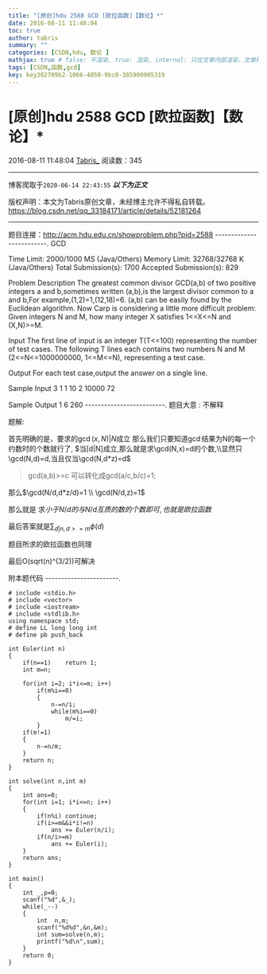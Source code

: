 ```yaml
---
title: "[原创]hdu 2588 GCD [欧拉函数]【数论】*"
date: 2016-08-11 11:48:04
toc: true
author: tabris
summary: ""
categories: [CSDN,hdu, 数论 ]
mathjax: true # false: 不渲染, true: 渲染, internal: 只在文章内部渲染，文章列表中不渲染
tags: [CSDN,函数,gcd]
key: key302709b2-1066-4050-9bc0-385900905319
---
```


# [原创]hdu 2588 GCD [欧拉函数]【数论】*

2016-08-11 11:48:04  [Tabris_](https://me.csdn.net/qq_33184171) 阅读数：345

---

博客爬取于`2020-06-14 22:43:55`
***以下为正文***

版权声明：本文为Tabris原创文章，未经博主允许不得私自转载。
https://blog.csdn.net/qq_33184171/article/details/52181264

<!-- more -->

---

题目连接：http://acm.hdu.edu.cn/showproblem.php?pid=2588
-------------------------.
GCD

Time Limit: 2000/1000 MS (Java/Others)    Memory Limit: 32768/32768 K (Java/Others)
Total Submission(s): 1700    Accepted Submission(s): 829


Problem Description
The greatest common divisor GCD(a,b) of two positive integers a and b,sometimes written (a,b),is the largest divisor common to a and b,For example,(1,2)=1,(12,18)=6.
(a,b) can be easily found by the Euclidean algorithm. Now Carp is considering a little more difficult problem:
Given integers N and M, how many integer X satisfies 1<=X<=N and (X,N)>=M.
 

Input
The first line of input is an integer T(T<=100) representing the number of test cases. The following T lines each contains two numbers N and M (2<=N<=1000000000, 1<=M<=N), representing a test case.
 

Output
For each test case,output the answer on a single line.
 

Sample Input
3
1 1
10 2
10000 72
 

Sample Output
1
6
260
-------------------------.
题目大意 : 不解释


题解:

首先明确的是，要求的$\gcd(x,N) |N$成立
那么我们只要知道$\gcd$结果为N的每一个约数时的个数就行了,
$当[d|N]成立,那么就是求\gcd(N,x)=d的个数,\\显然只\gcd(N,d)=d,当且仅当\gcd(N,d*z)=d$
>gcd(a,b)>=c  可以转化成gcd(a/c,b/c)=1;

那么$\gcd(N/d,d*z/d)=1 \\ \gcd(N/d,z)=1$

那么就是	求$小于N/d的与N/d互质的数的个数即可,也就是欧拉函数$

最后答案就是$\sum_{d|n,d>=m}\phi(d)$

题目所求的欧拉函数也同理  

最后O(sqrt(n)^(3/2))可解决




附本题代码
-----------------------.
```
# include <stdio.h>
# include <vector>
# include <iostream>
# include <stdlib.h>
using namespace std;
# define LL long long int
# define pb push_back

int Euler(int n)
{
    if(n==1)    return 1;
    int m=n;

    for(int i=2; i*i<=m; i++)
        if(m%i==0)
        {
            n-=n/i;
            while(m%i==0)
                m/=i;
        }
    if(m!=1)
    {
        n-=n/m;
    }
    return n;
}

int solve(int n,int m)
{
    int ans=0;
    for(int i=1; i*i<=n; i++)
    {
        if(n%i) continue;
        if(i>=m&&i*i!=n)
            ans += Euler(n/i);
        if(n/i>=m)
            ans += Euler(i);
    }
    return ans;
}

int main()
{
    int _,p=0;
    scanf("%d",&_);
    while(_--)
    {
        int  n,m;
        scanf("%d%d",&n,&m);
        int sum=solve(n,m);
        printf("%d\n",sum);
    }
    return 0;
}

```